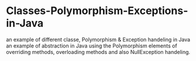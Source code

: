 # Classes-Polymorphism-Exceptions-in-Java
an example of different classe, Polymorphism &amp; Exception handeling in Java
an example of abstraction in Java using the Polymorphism elements of overriding methods, overloading methods and also NullException handeling.
